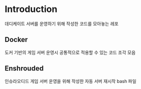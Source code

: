 # Introduction
데디케이트 서버를 운영하기 위해 작성한 코드를 모아놓는 레포

## Docker
도커 기반의 게임 서버 운영시 공통적으로 적용할 수 있는 코드 조각 모음

## Enshrouded
인슈라오디드 게임 서버 운영을 위해 작성한 자동 서버 재시작 bash 파일
